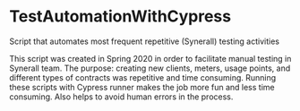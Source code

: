 # TestAutomationWithCypress
Script that automates most frequent repetitive (Synerall) testing activities

This script was created in Spring 2020 in order to facilitate manual testing in Synerall team.
The purpose: creating new clients, meters, usage points, and different types of contracts was repetitive and time consuming.
Running these scripts with Cypress runner makes the job more fun and less time consuming. Also helps to avoid human errors in the process.

